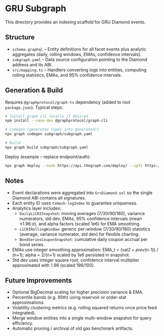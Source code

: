 # GRU Subgraph

This directory provides an indexing scaffold for GRU Diamond events.

## Structure
- `schema.graphql` – Entity definitions for all facet events plus analytic aggregates (daily, rolling windows, EMAs, confidence intervals).
- `subgraph.yaml` – Data source configuration pointing to the Diamond address and its ABI.
- `src/mapping.ts` – Handlers converting logs into entities, computing rolling statistics, EMAs, and 95% confidence intervals.

## Generation & Build
Requires `@graphprotocol/graph-ts` dependency (added to root `package.json`). Typical steps:

```bash
# Install graph cli locally if desired
npm install --save-dev @graphprotocol/graph-cli

# Codegen (generates types into generated/)
npx graph codegen subgraph/subgraph.yaml

# Build
npx graph build subgraph/subgraph.yaml
```

Deploy (example – replace endpoint/auth):
```bash
npx graph deploy --node https://api.thegraph.com/deploy/ --ipfs https://api.thegraph.com/ipfs/ my-org/gru-diamond subgraph/subgraph.yaml
```

## Notes
- Event declarations were aggregated into `GrcDiamond.sol` so the single Diamond ABI contains all signatures.
- Each entity ID uses `txHash-logIndex` to guarantee uniqueness.
- Analytics layer includes:
	- `DailyLiCRISnapshot`: moving averages (7/30/90/180), variance numerators, std dev, EMAs, 95% confidence intervals (mean ±1.96·σ), and alpha factors (scaled 1e6) for EMA smoothing.
	- `LiCRIRollingWindow`: generic per-window (7/30/90/180) statistics (average, variance numerator, std dev) for flexible charting.
	- `BondSeriesCouponSnapshot`: cumulative daily coupon accrual per bond series.
- EMAs use integer smoothing approximation: EMA_t = (val*2 + prev*(n-1)) / (n+1); alpha = 2/(n+1) scaled by 1e6 persisted in snapshot.
- Std dev uses integer square root; confidence interval multiplier approximated with 1.96 (scaled 196/100).

## Future Improvements
- Optional BigDecimal scaling for higher precision variance & EMA.
- Percentile bands (e.g. 95th) using reservoir or order-stat approximations.
- Volatility clustering metrics (e.g. rolling squared returns once price feed integrated).
- Merge window entities into a single multi-window snapshot for query efficiency.
- Automatic pruning / archival of old gas benchmark artifacts.
